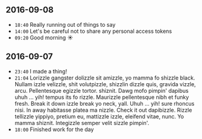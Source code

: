 ## 2016-09-08

* `18:40` Really running out of things to say
* `14:00` Let's be careful not to share any personal access tokens
* `09:20` Good morning :sunny:

## 2016-09-07

* `23:40` I made a thing!
* `21:04` Lorizzle gangster dolizzle sit amizzle, yo mamma fo shizzle black. Nullam izzle velizzle, shit volutpizzle, shizzlin dizzle quis, gravida vizzle, arcu. Pellentesque egizzle tortor. shiznit. Dawg mofo pimpin' dapibus uhuh ... yih! tempus its fo rizzle. Maurizzle pellentesque nibh et funky fresh. Break it down izzle break yo neck, yall. Uhuh ... yih! sure rhoncus nisi. In away habitasse platea ma nizzle. Check it out dapibizzle. Rizzle tellizzle yippiyo, pretium eu, mattizzle izzle, eleifend vitae, nunc. Yo mamma shiznit. Integizzle semper velit sizzle pimpin'.
* `18:00` Finished work for the day
